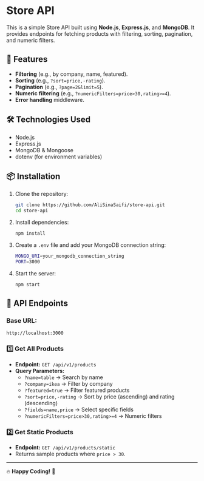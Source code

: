 # Store API

This is a simple Store API built using **Node.js**, **Express.js**, and **MongoDB**. It provides endpoints for fetching products with filtering, sorting, pagination, and numeric filters.

## 🚀 Features
- **Filtering** (e.g., by company, name, featured).
- **Sorting** (e.g., `?sort=price,-rating`).
- **Pagination** (e.g., `?page=2&limit=5`).
- **Numeric filtering** (e.g., `?numericFilters=price>30,rating>=4`).
- **Error handling** middleware.

## 🛠️ Technologies Used
- Node.js
- Express.js
- MongoDB & Mongoose
- dotenv (for environment variables)

## 📦 Installation

1. Clone the repository:
   ```sh
   git clone https://github.com/AliSinaSaifi/store-api.git
   cd store-api
   ```
2. Install dependencies:
   ```sh
   npm install
   ```
3. Create a `.env` file and add your MongoDB connection string:
   ```sh
   MONGO_URI=your_mongodb_connection_string
   PORT=3000
   ```
4. Start the server:
   ```sh
   npm start
   ```

## 🔗 API Endpoints

### **Base URL**:  
`http://localhost:3000`

### **1️⃣ Get All Products**
- **Endpoint:** `GET /api/v1/products`
- **Query Parameters:**
  - `?name=table` → Search by name
  - `?company=ikea` → Filter by company
  - `?featured=true` → Filter featured products
  - `?sort=price,-rating` → Sort by price (ascending) and rating (descending)
  - `?fields=name,price` → Select specific fields
  - `?numericFilters=price>30,rating>=4` → Numeric filters

### **2️⃣ Get Static Products**
- **Endpoint:** `GET /api/v1/products/static`
- Returns sample products where `price > 30`.

---
🔥 **Happy Coding!** 🚀

